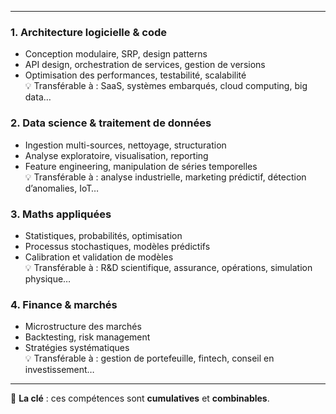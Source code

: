 
---
### 1. **Architecture logicielle & code**

- Conception modulaire, SRP, design patterns
- API design, orchestration de services, gestion de versions
- Optimisation des performances, testabilité, scalabilité  
    💡 Transférable à : SaaS, systèmes embarqués, cloud computing, big data…

### 2. **Data science & traitement de données**

- Ingestion multi-sources, nettoyage, structuration
- Analyse exploratoire, visualisation, reporting
- Feature engineering, manipulation de séries temporelles  
    💡 Transférable à : analyse industrielle, marketing prédictif, détection d’anomalies, IoT…

### 3. **Maths appliquées**

- Statistiques, probabilités, optimisation
- Processus stochastiques, modèles prédictifs
- Calibration et validation de modèles  
    💡 Transférable à : R&D scientifique, assurance, opérations, simulation physique…

### 4. **Finance & marchés**

- Microstructure des marchés
- Backtesting, risk management
- Stratégies systématiques  
    💡 Transférable à : gestion de portefeuille, fintech, conseil en investissement…

---

📌 **La clé** : ces compétences sont **cumulatives** et **combinables**.